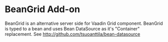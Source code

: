 # BeanGrid Add-on #

BeanGrid is an alternative server side for Vaadin Grid component. BeanGrid is typed to a bean and uses
Bean DataSource as it's "Container" replacement. See http://github.com/tsuoanttila/bean-datasource
